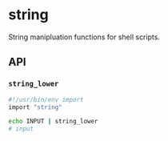 # string

String manipluation functions for shell scripts.


## API

### `string_lower`

```bash
#!/usr/bin/env import
import "string"

echo INPUT | string_lower
# input
```

